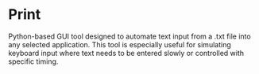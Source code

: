 # Print
Python-based GUI tool designed to automate text input from a .txt file into any selected application. This tool is especially useful for simulating keyboard input where text needs to be entered slowly or controlled with specific timing.
